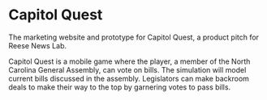 # Capitol Quest

The marketing website and prototype for Capitol Quest, a product pitch for Reese News Lab.

Capitol Quest is a mobile game where the player, a member of the North Carolina General Assembly, can vote on bills. The simulation will model current bills discussed in the assembly. Legislators can make backroom deals to make their way to the top by garnering votes to pass bills.
